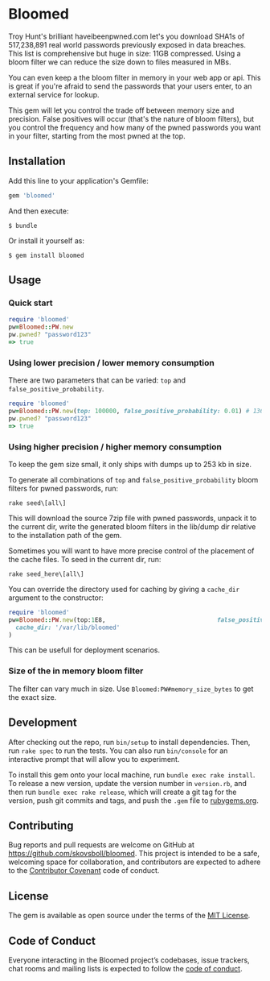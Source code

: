 # Bloomed

Troy Hunt's brilliant haveibeenpwned.com let's you download SHA1s of 517,238,891 real world passwords previously exposed in data breaches. This list is comprehensive but huge in size: 11GB compressed.
Using a bloom filter we can reduce the size down to files measured in MBs.

You can even keep a the bloom filter in memory in your web app or api. This is great if you're afraid to send the passwords that your users enter, to an external service for lookup.

This gem will let you control the trade off between memory size and precision. False positives will occur (that's the nature of bloom filters), but you control the frequency and how many of the pwned passwords you want in your filter, starting from the most pwned at the top.

## Installation

Add this line to your application's Gemfile:

```ruby
gem 'bloomed'
```

And then execute:

    $ bundle

Or install it yourself as:

    $ gem install bloomed

## Usage

### Quick start

```ruby
require 'bloomed'
pw=Bloomed::PW.new
pw.pwned? "password123"
=> true
```

### Using lower precision / lower memory consumption

There are two parameters that can be varied: `top` and `false_positive_probability`.


```ruby
require 'bloomed'
pw=Bloomed::PW.new(top: 100000, false_positive_probability: 0.01) # 136 kb memory
pw.pwned? "password123"
=> true
```

### Using higher precision / higher memory consumption

To keep the gem size small, it only ships with dumps up to 253 kb in size.

To generate all combinations of `top` and `false_positive_probability` bloom filters for pwned passwords, run:

`rake seed\[all\]`

This will download the source 7zip file with pwned passwords, unpack it to the current dir, write the generated bloom filters in the lib/dump dir relative to the installation path of the gem.

Sometimes you will want to have more precise control of the placement of the cache files. To seed in the current dir, run:

```
rake seed_here\[all\]
```

You can override the directory used for caching by giving a `cache_dir` argument to the constructor:

```ruby
require 'bloomed'
pw=Bloomed::PW.new(top:1E8,                               false_positive_probability: 0.0001,
  cache_dir: '/var/lib/bloomed'
)
```

This can be usefull for deployment scenarios.

### Size of the in memory bloom filter

The filter can vary much in size. Use `Bloomed:PW#memory_size_bytes` to get the exact size.


## Development

After checking out the repo, run `bin/setup` to install dependencies. Then, run `rake spec` to run the tests. You can also run `bin/console` for an interactive prompt that will allow you to experiment.

To install this gem onto your local machine, run `bundle exec rake install`. To release a new version, update the version number in `version.rb`, and then run `bundle exec rake release`, which will create a git tag for the version, push git commits and tags, and push the `.gem` file to [rubygems.org](https://rubygems.org).

## Contributing

Bug reports and pull requests are welcome on GitHub at https://github.com/skovsboll/bloomed. This project is intended to be a safe, welcoming space for collaboration, and contributors are expected to adhere to the [Contributor Covenant](http://contributor-covenant.org) code of conduct.

## License

The gem is available as open source under the terms of the [MIT License](https://opensource.org/licenses/MIT).

## Code of Conduct

Everyone interacting in the Bloomed project’s codebases, issue trackers, chat rooms and mailing lists is expected to follow the [code of conduct](https://github.com/[USERNAME]/bloomed/blob/master/CODE_OF_CONDUCT.md).
